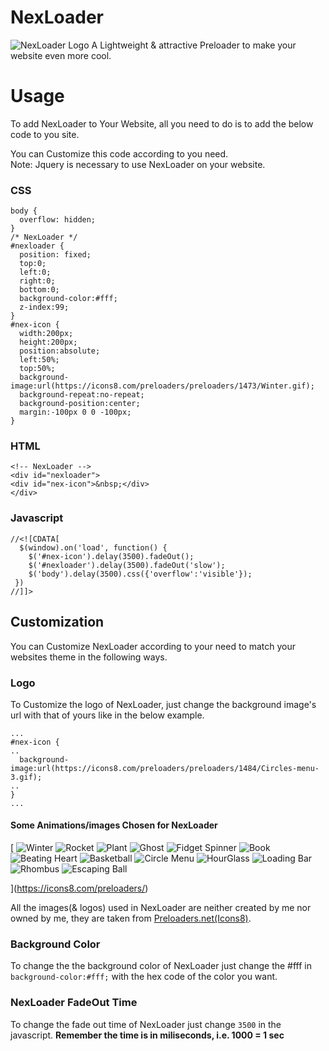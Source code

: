 # NexLoader
![NexLoader Logo](https://1.bp.blogspot.com/-NvasQIQoQJo/YOaVyl7lmNI/AAAAAAAAAM0/nRY_oQp3X3MmcazdxQK5XB3bLvNpxB3vQCLcBGAsYHQ/s623/coollogo_com-6575533.png)
A Lightweight & attractive Preloader to make your website even more cool.

# Usage
To add NexLoader to Your Website, all you need to do is to add the below code to you site.

You can Customize this code according to you need.  
Note: Jquery is necessary to use NexLoader on your website.
### CSS
```
body {
  overflow: hidden;
}
/* NexLoader */
#nexloader {
  position: fixed;
  top:0;
  left:0;
  right:0;
  bottom:0;
  background-color:#fff;
  z-index:99;
}
#nex-icon {
  width:200px;
  height:200px;
  position:absolute;
  left:50%;
  top:50%;
  background-image:url(https://icons8.com/preloaders/preloaders/1473/Winter.gif);
  background-repeat:no-repeat;
  background-position:center;
  margin:-100px 0 0 -100px;
}
```
### HTML
```
<!-- NexLoader -->
<div id="nexloader">
<div id="nex-icon">&nbsp;</div>
</div>
```
### Javascript
```
//<![CDATA[
  $(window).on('load', function() {
    $('#nex-icon').delay(3500).fadeOut();
    $('#nexloader').delay(3500).fadeOut('slow');
    $('body').delay(3500).css({'overflow':'visible'});
 })
//]]>
```
## Customization
You can Customize NexLoader according to your need to match your websites theme in the following ways.
### Logo
To Customize the logo of NexLoader, just change the background image's url with that of yours like in the below example.
```
...
#nex-icon {
..
  background-image:url(https://icons8.com/preloaders/preloaders/1484/Circles-menu-3.gif); 
..
}
...
```
#### Some Animations/images Chosen for NexLoader
[
![Winter](https://icons8.com/preloaders/preloaders/1473/Winter.gif)
![Rocket](https://icons8.com/preloaders/preloaders/1476/Rocket.gif)
![Plant](https://icons8.com/preloaders/preloaders/1477/Plant.gif)
![Ghost](https://icons8.com/preloaders/preloaders/1479/Ghost.gif)
![Fidget Spinner](https://icons8.com/preloaders/preloaders/1480/Fidget-spinner.gif)
![Book](https://icons8.com/preloaders/preloaders/1481/Book.gif)
![Beating Heart](https://icons8.com/preloaders/preloaders/1482/Beating%20hearts.gif)
![Basketball](https://icons8.com/preloaders/preloaders/1483/Basketball.gif)
![Circle Menu](https://icons8.com/preloaders/preloaders/1484/Circles-menu-3.gif)
![HourGlass](https://icons8.com/preloaders/preloaders/1486/Hourglass.gif)
![Loading Bar](https://icons8.com/preloaders/preloaders/1489/Loading-bar.gif)
![Rhombus](https://icons8.com/preloaders/preloaders/1490/Rhombus.gif)
![Escaping Ball](https://icons8.com/preloaders/preloaders/23/Escaping%20ball.gif)
![]()
![]()
![]()
![]()

](https://icons8.com/preloaders/)

All the images(& logos) used in NexLoader are neither created by me nor owned by me, they are taken from [Preloaders.net(Icons8)](https://icons8.com/preloaders/).
### Background Color
To change the the background color of NexLoader just change the #fff in ```background-color:#fff;``` with the hex code of the color you want.
### NexLoader FadeOut Time
To change the fade out time of NexLoader just change ```3500``` in the javascript.
**Remember the time is in miliseconds, i.e. 1000 = 1 sec**
